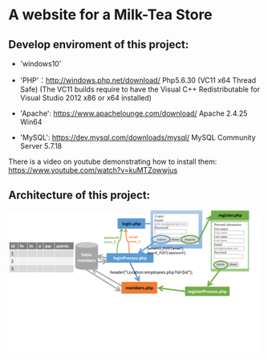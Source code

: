 # A website for a Milk-Tea Store


## Develop enviroment of this project:

* 'windows10'

* 'PHP'：http://windows.php.net/download/  Php5.6.30 (VC11 x64 Thread Safe) (The VC11 builds require to have the Visual C++ Redistributable for Visual Studio 2012 x86 or x64 installed)

* 'Apache':  https://www.apachelounge.com/download/  Apache 2.4.25 Win64

* 'MySQL':  https://dev.mysql.com/downloads/mysql/  MySQL Community Server 5.7.18

There is a video on youtube demonstrating how to install them: https://www.youtube.com/watch?v=kuMTZowwjus


## Architecture of this project:
![Image of Achitecture](pics/architecture.png)








